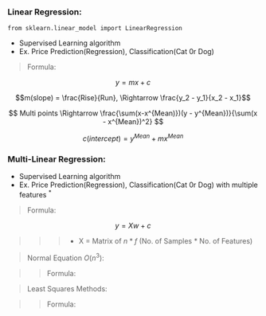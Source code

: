 ### Linear Regression:
```
from sklearn.linear_model import LinearRegression 
```
- Supervised Learning algorithm
- Ex. Price Prediction(Regression), Classification(Cat 0r Dog)

> Formula:

$$ y = mx+c $$

$$m(slope) = \frac{Rise}{Run}, \Rightarrow  \frac{y_2 - y_1}{x_2 - x_1}$$

$$ Multi points \Rightarrow \frac{\sum(x-x^{Mean)})(y - y^{Mean})}{\sum(x - x^{Mean})^2} $$

$$ c(intercept) = y^{Mean} + m x^{Mean} $$


### Multi-Linear Regression:
- Supervised Learning algorithm
- Ex. Price Prediction(Regression), Classification(Cat 0r Dog) with multiple features $^*$

> Formula:

$$ y = Xw + c $$

>>> - X = Matrix of $n * f$ (No. of Samples * No. of Features)

> Normal Equation $O(n^3)$:

>> Formula:

> Least Squares Methods:

>> Formula:



